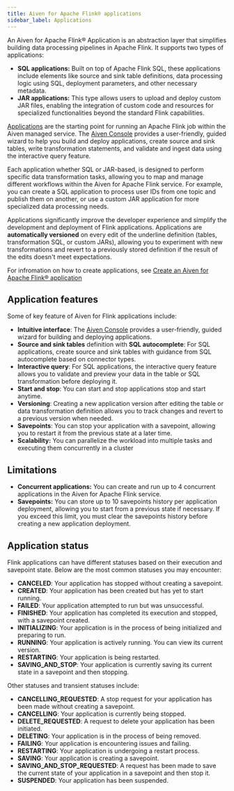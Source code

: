 ```yaml
---
title: Aiven for Apache Flink® applications
sidebar_label: Applications
---
```


An Aiven for Apache Flink® Application is an abstraction layer that simplifies building data processing pipelines in Apache Flink.
It supports two types of applications:

-   **SQL applications:** Built on top of Apache Flink SQL, these
    applications include elements like source and sink table
    definitions, data processing logic using SQL, deployment parameters,
    and other necessary metadata.
-   **JAR applications:** This type allows users to upload and deploy
    custom JAR files, enabling the integration of custom code and
    resources for specialized functionalities beyond the standard Flink
    capabilities.

[Applications](/docs/products/flink/howto/create-flink-applications) are the starting point for running an Apache Flink job
within the Aiven managed service. The [Aiven
Console](https://console.aiven.io/) provides a user-friendly, guided
wizard to help you build and deploy applications, create source and sink
tables, write transformation statements, and validate and ingest data
using the interactive query feature.

Each application whether SQL or JAR-based, is designed to perform
specific data transformation tasks, allowing you to map and manage
different workflows within the Aiven for Apache Flink service. For
example, you can create a SQL application to process user IDs from one
topic and publish them on another, or use a custom JAR application for
more specialized data processing needs.

Applications significantly improve the developer experience and simplify
the development and deployment of Flink applications. Applications are
**automatically versioned** on every edit of the underline definition
(tables, transformation SQL, or custom JARs), allowing you to experiment
with new transformations and revert to a previously stored definition if
the result of the edits doesn't meet expectations.

For infromation on how to create applications, see
[Create an Aiven for Apache Flink® application](/docs/products/flink/howto/create-flink-applications)

## Application features

Some of key feature of Aiven for Flink applications include:

-   **Intuitive interface**: The [Aiven
    Console](https://console.aiven.io/) provides a user-friendly, guided
    wizard for building and deploying applications.
-   **Source and sink tables** definition with **SQL autocomplete**: For
    SQL applications, create source and sink tables with guidance from
    SQL autocomplete based on connector types.
-   **Interactive query**: For SQL applications, the interactive query
    feature allows you to validate and preview your data in the table or
    SQL transformation before deploying it.
-   **Start and stop**: You can start and stop applications stop and
    start anytime.
-   **Versioning**: Creating a new application version after editing the
    table or data transformation definition allows you to track changes
    and revert to a previous version when needed.
-   **Savepoints**: You can stop your application with a savepoint,
    allowing you to restart it from the previous state at a later time.
-   **Scalability:** You can parallelize the workload into multiple
    tasks and executing them concurrently in a cluster

## Limitations

-   **Concurrent applications:** You can create and run up to 4
    concurrent applications in the Aiven for Apache Flink service.
-   **Savepoints:** You can store up to 10 savepoints history per
    application deployment, allowing you to start from a previous state
    if necessary. If you exceed this limit, you must clear the
    savepoints history before creating a new application deployment.

## Application status

Flink applications can have different statuses based on their execution
and savepoint state. Below are the most common statuses you may
encounter:

-   **CANCELED**: Your application has stopped without creating a
    savepoint.
-   **CREATED**: Your application has been created but has yet to start
    running.
-   **FAILED**: Your application attempted to run but was unsuccessful.
-   **FINISHED**: Your application has completed its execution and
    stopped, with a savepoint created.
-   **INITIALIZING**: Your application is in the process of being
    initialized and preparing to run.
-   **RUNNING**: Your application is actively running. You can view its
    current version.
-   **RESTARTING**: Your application is being restarted.
-   **SAVING_AND_STOP**: Your application is currently saving its
    current state in a savepoint and then stopping.

Other statuses and transient statuses include:

-   **CANCELLING_REQUESTED**: A stop request for your application has
    been made without creating a savepoint.
-   **CANCELLING**: Your application is currently being stopped.
-   **DELETE_REQUESTED**: A request to delete your application has been
    initiated.
-   **DELETING**: Your application is in the process of being removed.
-   **FAILING**: Your application is encountering issues and failing.
-   **RESTARTING**: Your application is undergoing a restart process.
-   **SAVING**: Your application is creating a savepoint.
-   **SAVING_AND_STOP_REQUESTED**: A request has been made to save the
    current state of your application in a savepoint and then stop it.
-   **SUSPENDED**: Your application has been suspended.
